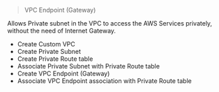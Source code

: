 > VPC Endpoint (Gateway)

Allows Private subnet in the VPC to access the AWS Services privately, without the need of Internet Gateway.

- Create Custom VPC
- Create Private Subnet
- Create Private Route table
- Associate Private Subnet with Private Route table
- Create VPC Endpoint (Gateway)
- Associate VPC Endpoint association with Private Route table